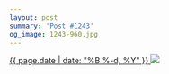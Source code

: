 ```yaml
---
layout: post
summary: 'Post #1243'
og_image: 1243-960.jpg
---
```


<p>
 <time>
  <a href="/1243">
   {{ page.date | date: "%B %-d, %Y" }}
  </a>
 </time>
 <a href="/1243">
  <img data-taken="12/6/2020" sizes="(min-width: 700px) 50vw, calc(100vw - 2rem)" src="{{ site.assets_url }}/1243-480.jpg" srcset="{{ site.assets_url }}/1243-240.jpg 240w, {{ site.assets_url }}/1243-480.jpg 480w, {{ site.assets_url }}/1243-720.jpg 720w, {{ site.assets_url }}/1243-960.jpg 960w"/>
 </a>
</p>
